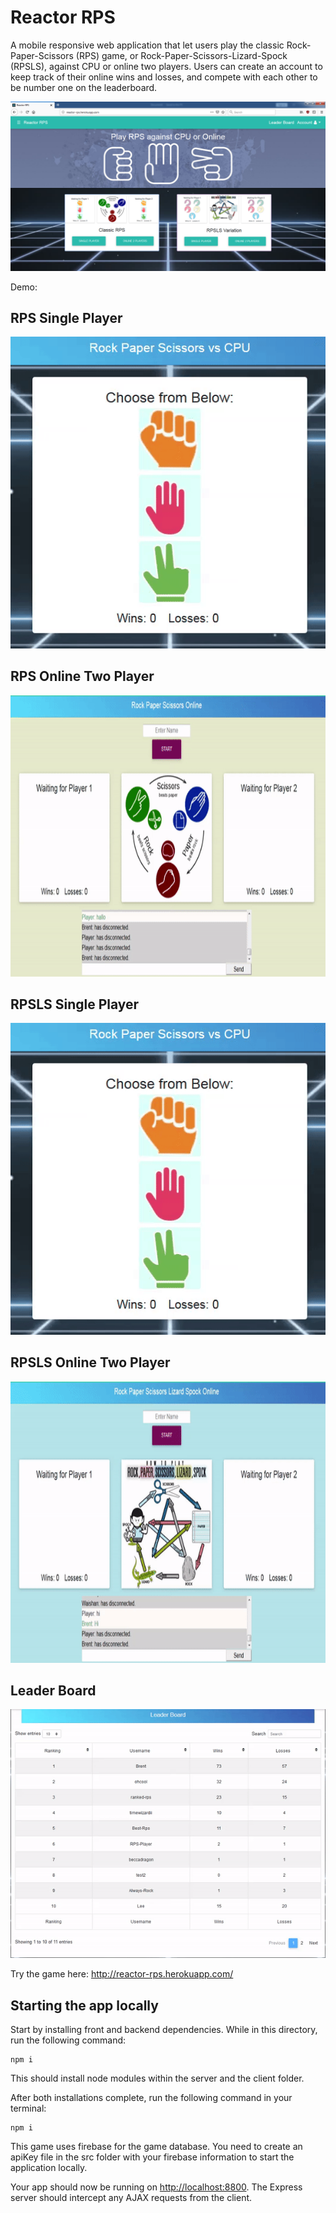 # Reactor RPS

A mobile responsive web application that let users play the classic Rock-Paper-Scissors (RPS) game, or Rock-Paper-Scissors-Lizard-Spock (RPSLS), against CPU or online two players. Users can create an account to keep track of their online wins and losses, and compete with each other to be number one on the leaderboard.

![Reactor-RPS Homa Page](https://github.com/ChanRahar/Game-Project/blob/master/Git%20Demo/Reactor-RPS.png) 

Demo:
## RPS Single Player
<p align="center">
<img  src="https://github.com/ChanRahar/Game-Project/blob/master/Git%20Demo/RPS-Single.gif">
</p>

## RPS Online Two Player
<p align="center">
<img width="800" height="450" src="https://github.com/ChanRahar/Game-Project/blob/master/Git%20Demo/RPS-Online.gif">
</p>

## RPSLS Single Player
<p align="center">
<img  src="https://github.com/ChanRahar/Game-Project/blob/master/Git%20Demo/RPS-Single.gif">
</p>

## RPSLS Online Two Player
<p align="center">
<img width="800" height="450" src="https://github.com/ChanRahar/Game-Project/blob/master/Git%20Demo/RPSLS-Online.gif">
</p>

## Leader Board
<p align="center">
<img src="https://github.com/ChanRahar/Game-Project/blob/master/Git%20Demo/Leader-Board.gif">
</p>


Try the game here: http://reactor-rps.herokuapp.com/

## Starting the app locally

Start by installing front and backend dependencies. While in this directory, run the following command:

```
npm i
```

This should install node modules within the server and the client folder.

After both installations complete, run the following command in your terminal:

```
npm i
```

This game uses firebase for the game database. You need to create an apiKey file in the src folder with your firebase information to start the application locally.

Your app should now be running on <http://localhost:8800>. The Express server should intercept any AJAX requests from the client.

